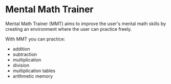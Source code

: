 # Mental Math Trainer
Mental Math Trainer (MMT) aims to improve the user's mental math skills by creating an environment where the user can practice freely.

With MMT you can practice:
- addition
- subtraction
- multiplication
- division
- multiplication tables
- arithmetic memory